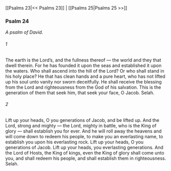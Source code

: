 [[Psalms 23|<< Psalms 23]]  |  [[Psalms 25|Psalms 25 >>]]

### Psalm 24

*A psalm of David.*

###### 1
The earth is the Lord’s, and the fullness thereof — the world and they that dwell therein. For he has founded it upon the seas and established it upon the waters. Who shall ascend into the hill of the Lord? Or who shall stand in his holy place? He that has clean hands and a pure heart, who has not lifted up his soul unto vanity nor sworn deceitfully. He shall receive the blessing from the Lord and righteousness from the God of his salvation. This is the generation of them that seek him, that seek your face, O Jacob. Selah.

###### 2
Lift up your heads, O you generations of Jacob, and be lifted up. And the Lord, strong and mighty — the Lord, mighty in battle, who is the King of glory — shall establish you for ever. And he will roll away the heavens and will come down to redeem his people, to make you an everlasting name, to establish you upon his everlasting rock. Lift up your heads, O you generations of Jacob. Lift up your heads, you everlasting generations. And the Lord of Hosts, the King of kings, even the King of glory shall come unto you, and shall redeem his people, and shall establish them in righteousness. Selah.